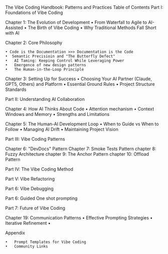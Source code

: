 The Vibe Coding Handbook: Patterns and Practices
Table of Contents
Part I: Foundations of Vibe Coding

Chapter 1: The Evolution of Development
	•	From Waterfall to Agile to AI-Assisted
    •	The Birth of Vibe Coding
	•	Why Traditional Methods Fall Short with AI




Chapter 2: Core Philosophy
      
    • Code is the Documentation >>> Documentation is the Code
    •  Semantic Precisioin and "The Butterfly Defect"
    •   AI Taming: Keeping Control While Leveraging Power
	•	Emergence of new design patterns 
	•	The Human-in-the-Loop Principle


Chapter 3: Setting Up for Success
	•	Choosing Your AI Partner (Claude, GPT5, Others) and Platform 
	•	Essential Ground Rules
	•	Project Structure Standards

Part II: Understanding AI Collaboration

Chapter 4: How AI Thinks About Code
	•	Attention mechanism 
	•	Context Windows and Memory
    •   Strengths and Limitations


Chapter 5: The Human-AI Development Loop
	•	When to Guide vs When to Follow
	•	Managing AI Drift
	•	Maintaining Project Vision


Part III: Vibe Coding Patterns

Chapter 6:  "DevDocs" Pattern
Chapter 7:  Smoke Tests Pattern
chapter 8:  Fuzzy Architecture 
chapter 9:  The Anchor Pattern
chapter 10: Offload Pattern


Part IV: The Vibe Coding Method 




Part V: Vibe Refactoring

Part 6: Vibe Debugging


Part 6: Guided One shot prompting

Part 7: Future of Vibe Coding 





	


Chapter 19: Communication Patterns
	•	Effective Prompting Strategies
	•	Iterative Refinement
	•	



Appendix
    
	•	Prompt Templates for Vibe Coding
	•	Community Links